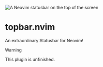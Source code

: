 ![A Neovim statusbar on the top of the screen](.github/assets/screenshots.jpg)

# topbar.nvim
An extraordinary Statusbar for Neovim!
> [!WARNING]
> This plugin is unfinished.
>
